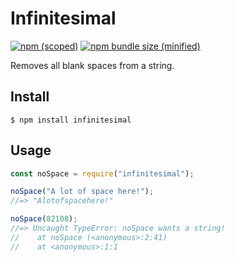 # Infinitesimal

[![npm (scoped)](https://img.shields.io/npm/v/infinitesimal.svg)](https://www.npmjs.com/package/infinitesimal)
[![npm bundle size (minified)](https://img.shields.io/bundlephobia/min/infinitesimal.svg)](https://www.npmjs.com/package/infinitesimal)

Removes all blank spaces from a string.

## Install

```
$ npm install infinitesimal
```

## Usage

```js
const noSpace = require("infinitesimal");

noSpace("A lot of space here!");
//=> "Alotofspacehere!"

noSpace(82108);
//=> Uncaught TypeError: noSpace wants a string!
//    at noSpace (<anonymous>:2:41)
//    at <anonymous>:1:1
```
